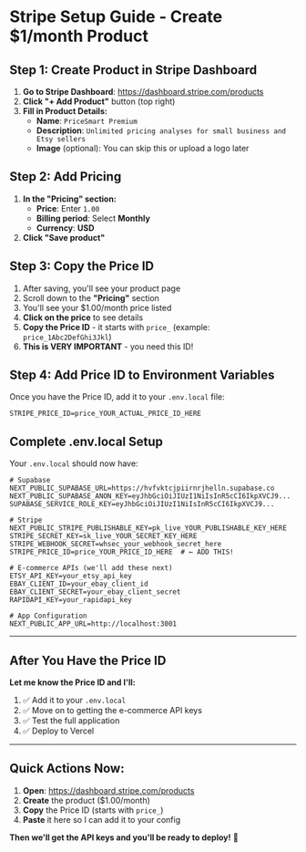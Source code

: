 # Stripe Setup Guide - Create $1/month Product

## Step 1: Create Product in Stripe Dashboard

1. **Go to Stripe Dashboard**: https://dashboard.stripe.com/products
2. **Click "+ Add Product"** button (top right)
3. **Fill in Product Details:**
   - **Name**: `PriceSmart Premium`
   - **Description**: `Unlimited pricing analyses for small business and Etsy sellers`
   - **Image** (optional): You can skip this or upload a logo later

## Step 2: Add Pricing

1. **In the "Pricing" section:**
   - **Price**: Enter `1.00`
   - **Billing period**: Select **Monthly**
   - **Currency**: **USD**
2. **Click "Save product"**

## Step 3: Copy the Price ID

1. After saving, you'll see your product page
2. Scroll down to the **"Pricing"** section
3. You'll see your $1.00/month price listed
4. **Click on the price** to see details
5. **Copy the Price ID** - it starts with `price_` (example: `price_1Abc2DefGhi3Jkl`)
6. **This is VERY IMPORTANT** - you need this ID!

## Step 4: Add Price ID to Environment Variables

Once you have the Price ID, add it to your `.env.local` file:

```env
STRIPE_PRICE_ID=price_YOUR_ACTUAL_PRICE_ID_HERE
```

## Complete .env.local Setup

Your `.env.local` should now have:

```env
# Supabase
NEXT_PUBLIC_SUPABASE_URL=https://hvfvktcjpiirnrjhelln.supabase.co
NEXT_PUBLIC_SUPABASE_ANON_KEY=eyJhbGciOiJIUzI1NiIsInR5cCI6IkpXVCJ9...
SUPABASE_SERVICE_ROLE_KEY=eyJhbGciOiJIUzI1NiIsInR5cCI6IkpXVCJ9...

# Stripe
NEXT_PUBLIC_STRIPE_PUBLISHABLE_KEY=pk_live_YOUR_PUBLISHABLE_KEY_HERE
STRIPE_SECRET_KEY=sk_live_YOUR_SECRET_KEY_HERE
STRIPE_WEBHOOK_SECRET=whsec_your_webhook_secret_here
STRIPE_PRICE_ID=price_YOUR_PRICE_ID_HERE  # ← ADD THIS!

# E-commerce APIs (we'll add these next)
ETSY_API_KEY=your_etsy_api_key
EBAY_CLIENT_ID=your_ebay_client_id
EBAY_CLIENT_SECRET=your_ebay_client_secret
RAPIDAPI_KEY=your_rapidapi_key

# App Configuration
NEXT_PUBLIC_APP_URL=http://localhost:3001
```

---

## After You Have the Price ID

**Let me know the Price ID and I'll:**
1. ✅ Add it to your `.env.local`
2. ✅ Move on to getting the e-commerce API keys
3. ✅ Test the full application
4. ✅ Deploy to Vercel

---

## Quick Actions Now:

1. **Open**: https://dashboard.stripe.com/products
2. **Create** the product ($1.00/month)
3. **Copy** the Price ID (starts with `price_`)
4. **Paste** it here so I can add it to your config

**Then we'll get the API keys and you'll be ready to deploy!** 🚀
